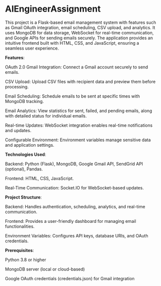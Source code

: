 # AIEngineerAssignment
This project is a Flask-based email management system with features such as Gmail OAuth integration, email scheduling, CSV upload, and analytics. It uses MongoDB for data storage, WebSocket for real-time communication, and Google APIs for sending emails securely. The application provides an intuitive frontend built with HTML, CSS, and JavaScript, ensuring a seamless user experience.

**Features**:


OAuth 2.0 Gmail Integration: Connect a Gmail account securely to send emails.


CSV Upload: Upload CSV files with recipient data and preview them before processing.


Email Scheduling: Schedule emails to be sent at specific times with MongoDB tracking.


Email Analytics: View statistics for sent, failed, and pending emails, along with detailed status for individual emails.


Real-time Updates: WebSocket integration enables real-time notifications and updates.


Configurable Environment: Environment variables manage sensitive data and application settings.


**Technologies Used**:


Backend: Python (Flask), MongoDB, Google Gmail API, SendGrid API (optional), Pandas.

Frontend: HTML, CSS, JavaScript.


Real-Time Communication: Socket.IO for WebSocket-based updates.


**Project Structure**:


Backend: Handles authentication, scheduling, analytics, and real-time communication.


Frontend: Provides a user-friendly dashboard for managing email functionalities.


Environment Variables: Configures API keys, database URIs, and OAuth credentials.


**Prerequisites**:


Python 3.8 or higher


MongoDB server (local or cloud-based)


Google OAuth credentials (credentials.json) for Gmail integration
